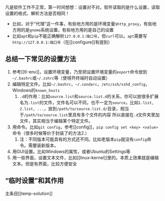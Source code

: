 凡是软件工作不正常，第一时间想想：设置对不对。软件读取的是什么设置，读取设置的格式、解析方法是否相同！
- 比如，对于“代理”这一件事，有些地方用的是环境变量`$http_proxy`，有些地方用的是`gnome`系统设置，有些地方用的是自己的设置
- 比如`apt`和`pip`不能正确解析`127.0.0.1:端口号`，但`curl`可以。`apt`需要写`http://127.0.0.1:端口号`（在[[configure]]有提到）
## 总结一下常见的设置方法
1. 参考[[6-env]]，设置环境变量，乃至把设置环境变量的`export`命令放到`~/.bashrc`或`~/.zshrc`等（使得开终端时自动设置）
2. 编辑特定文件。比如`~/.bashrc`，`~/.condarc`，`/etc/ssh/sshd_config`，Windows的`known_hosts`
   1. `.d`的作用：比如`source.list`和`source.list.d`的关系，你可以放很多扩展名为`.list`的文件，文件名可以不同，也不一定为`source`，比如`1.list, 2.list, ...`，放到`/path/to/source.list.d/`目录，相当于`/path/to/source.list`里具有多个文件的内容
   所以直接在`.d`文件夹里加文件，其实相当于编辑某个特定文件。
3. 用命令。比如`git config`，参考[[config]]，`pip config set <key> <value>`命令（很多时候等价于封装了的方法2.）
   1. 注：不同版本可能具有的方式还不同。比如老版本`pip`就没有`config`命令。需要装新版本。
4. 用GUI设置。比如Windows的属性，或者Ubuntu的Settings等
5. 用一些界面，设置文本文件，比如[[linux-kernel]]里的。本质上效果就是编辑文本。但是有界面，比较方便安全
## “临时设置”和其作用
主条目[[temp-solution]]